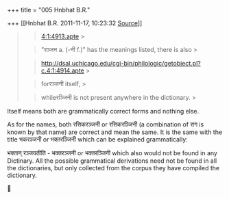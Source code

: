 +++
title = "005 Hnbhat B.R."

+++
[[Hnbhat B.R.	2011-11-17, 10:23:32 [Source](https://groups.google.com/g/samskrita/c/tw7Mo1hDG7A)]]



> 
> > 
> > [4:1:4913.apte](http://dsal.uchicago.edu/cgi-bin/philologic/getobject.pl?c.4:1:4913.apte) >
> 
> > 
> > "रञ्जन a. (-नी f.)" has the meanings listed, there is also >
> 
> > 
> > <http://dsal.uchicago.edu/cgi-bin/philologic/getobject.pl?c.4:1:4914.apte> >
> 
> > 
> > forरञ्जनी itself, >
> 
> > 
> > whileरञ्जिनी is not present anywhere in the dictionary. >
> 
> > 
> >   
> > 
> > 

  

Itself means both are grammatically correct forms and nothing else.

  

As for the names, both रसिकरञ्जनी or रसिकरञ्जिनी (a combination of राग is known by that name) are correct and mean the same. It is the same with the title भकरञ्जनी or भक्तरञ्जिनी which can be explained grammatically:

  

भक्तान् रञ्जयतीति - भक्तरञ्जनी or भक्तरञ्जिनी which also would not be found in any Dictinary. All the possible grammatical derivations need not be found in all the dictionaries, but only collected from the corpus they have compiled the dictionary.





